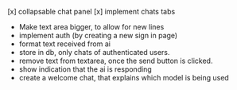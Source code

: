 [x] collapsable chat panel
[x] implement chats tabs
- Make text area bigger, to allow for new lines
- implement auth (by creating a new sign in page)
- format text received from ai
- store in db, only chats of authenticated users.
- remove text from textarea, once the send button is clicked.
- show indication that the ai is responding
- create a welcome chat, that explains which model is being used